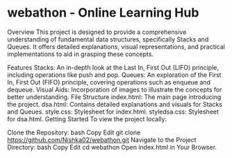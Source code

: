 # webathon - Online Learning Hub

Overview
This project is designed to provide a comprehensive understanding of fundamental data structures, specifically Stacks and Queues. It offers detailed explanations, visual representations, and practical implementations to aid in grasping these concepts.

Features
Stacks: An in-depth look at the Last In, First Out (LIFO) principle, including operations like push and pop.
Queues: An exploration of the First In, First Out (FIFO) principle, covering operations such as enqueue and dequeue.
Visual Aids: Incorporation of images to illustrate the concepts for better understanding.
File Structure
index.html: The main page introducing the project.
dsa.html: Contains detailed explanations and visuals for Stacks and Queues.
style.css: Stylesheet for index.html.
styledsa.css: Stylesheet for dsa.html.
Getting Started
To view the project locally:

Clone the Repository:
bash
Copy
Edit
git clone https://github.com/Nishka02/webathon.git
Navigate to the Project Directory:
bash
Copy
Edit
cd webathon
Open index.html in Your Browser.

